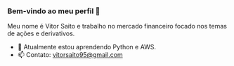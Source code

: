### Bem-vindo ao meu perfil 👋

Meu nome é Vitor Saito e trabalho no mercado financeiro focado nos temas de ações e derivativos. 

- 🌱 Atualmente estou aprendendo Python e AWS.
- 📫 Contato: vitorsaito95@gmail.com

<!--
**vsaito10/vsaito10** is a ✨ _special_ ✨ repository because its `README.md` (this file) appears on your GitHub profile.

Here are some ideas to get you started:

- 🔭 I’m currently working on ...
- 🌱 I’m currently learning ...
- 👯 I’m looking to collaborate on ...
- 🤔 I’m looking for help with ...
- 💬 Ask me about ...
- 📫 How to reach me: ...
- 😄 Pronouns: ...
- ⚡ Fun fact: ...

dicas de templates de README -> https://github.com/abhisheknaiidu/awesome-github-profile-readme
                                https://rahuldkjain.github.io/gh-profile-readme-generator/
-->
